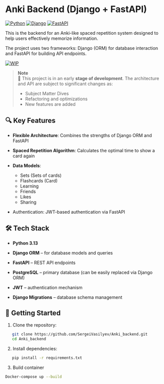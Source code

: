 # Anki Backend (Django + FastAPI)
[![Python](https://img.shields.io/badge/Python-3.9+-blue?logo=python&logoColor=white)](https://python.org)
[![Django](https://img.shields.io/badge/Django-ORM-darkgreen?logo=django&logoColor=white)](https://djangoproject.com)
[![FastAPI](https://img.shields.io/badge/FastAPI-API%20Routes-darkblue?logo=fastapi&logoColor=white)](https://fastapi.tiangolo.com)

This is the backend for an Anki-like spaced repetition system designed to help users effectively memorize information.

The project uses two frameworks: Django (ORM) for database interaction and FastAPI for building API endpoints.

[![WIP](https://img.shields.io/badge/Status-αlpha-orange)](https://github.com/SergeiVasilyev/Anki_backend)




> **Note**  
> 🚧 This project is in an early **stage of development**.
> The architecture and API are subject to significant changes as:
> - Subject Matter Dives
> - Refactoring and optimizations
> - New features are added 


## 🔍 Key Features
- **Flexible Architecture**: Combines the strengths of Django ORM and FastAPI

- **Spaced Repetition Algorithm**: Calculates the optimal time to show a card again

- **Data Models**:

  - Sets (Sets of cards)
  - Flashcards (Card)
  - Learning
  - Friends
  - Likes
  - Sharing

- Authentication: JWT-based authentication via FastAPI


## 🛠 Tech Stack

- **Python 3.13**

- **Django ORM** – for database models and queries

- **FastAPI** – REST API endpoints

- **PostgreSQL** – primary database (can be easily replaced via Django ORM)

- **JWT** – authentication mechanism

- **Django Migrations** – database schema management


## 🚀 Getting Started

1. Clone the repository:
```bash
   git clone https://github.com/SergeiVasilyev/Anki_backend.git
   cd Anki_backend
```

2. Install dependencies:
```bash
   pip install -r requirements.txt
```

3. Build container 
```Bash
Docker-compose up --build
```




